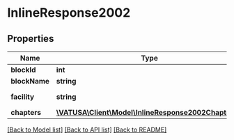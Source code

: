 # InlineResponse2002

## Properties
Name | Type | Description | Notes
------------ | ------------- | ------------- | -------------
**blockId** | **int** | Block ID | [optional] 
**blockName** | **string** | Block name | [optional] 
**facility** | **string** | Facility IATA ID | [optional] 
**chapters** | [**\VATUSA\Client\Model\InlineResponse2002Chapters[]**](InlineResponse2002Chapters.md) |  | [optional] 

[[Back to Model list]](../README.md#documentation-for-models) [[Back to API list]](../README.md#documentation-for-api-endpoints) [[Back to README]](../README.md)


